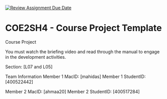 [![Review Assignment Due Date](https://classroom.github.com/assets/deadline-readme-button-22041afd0340ce965d47ae6ef1cefeee28c7c493a6346c4f15d667ab976d596c.svg)](https://classroom.github.com/a/mLqiHWLE)
# COE2SH4 - Course Project Template
Course Project

You must watch the briefing video and read through the manual to engage in the development activities.


Section: [L07 and L05]

Team Information
Member 1 MacID: [mahidas]
Member 1 StudentID: [400522442]

Member 2 MacID: [ahmaa20]
Member 2 StudentID: [400517284]
